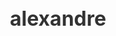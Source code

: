 # alexandre
<!DOCTYPE html>
<html lang="pt-BR">
<head>
    <meta charset="UTF-8">
    <title>Quiz de Informática</title>
    <style>
        * {
            box-sizing: border-box;
        }

        body {
            font-family: 'Segoe UI', sans-serif;
            background: linear-gradient(120deg, #e3f2fd, #c8e6c9);
            margin: 0;
            padding: 30px;
            display: flex;
            justify-content: center;
            align-items: start;
            min-height: 100vh;
        }

        .container {
            background-color: #ffffff;
            border-radius: 12px;
            padding: 30px 40px;
            max-width: 900px;
            width: 100%;
            box-shadow: 0 10px 30px rgba(0, 0, 0, 0.1);
            animation: fadeIn 0.5s ease-in-out;
        }

        @keyframes fadeIn {
            from { opacity: 0; transform: translateY(20px); }
            to { opacity: 1; transform: translateY(0); }
        }

        h1 {
            text-align: center;
            color: #333;
            margin-bottom: 30px;
            font-size: 32px;
        }

        .questão {
            margin-bottom: 35px;
            padding-bottom: 20px;
            border-bottom: 1px solid #ccc;
        }

        .questão img {
            width: 100%;
            max-width: 600px;
            height: auto;
            display: block;
            margin: 0 auto 15px;
            border-radius: 10px;
        }

        .questão p {
            font-size: 20px;
            font-weight: 600;
            color: #444;
            margin-bottom: 12px;
        }

        ul {
            list-style: none;
            padding-left: 0;
        }

        li label {
            display: block;
            background: #f0f4f8;
            margin: 8px 0;
            padding: 12px;
            border-radius: 6px;
            transition: 0.3s;
            cursor: pointer;
        }

        li label:hover {
            background-color: #dcedc8;
        }

        input[type="radio"] {
            margin-right: 10px;
        }

        button {
            background-color: #4caf50;
            color: white;
            font-size: 16px;
            padding: 12px 24px;
            border: none;
            border-radius: 6px;
            cursor: pointer;
            margin-top: 20px;
            transition: background 0.3s;
        }

        button:hover {
            background-color: #388e3c;
        }

        #result {
            text-align: center;
            font-size: 22px;
            font-weight: bold;
            margin-top: 30px;
            color: #2e7d32;
            transition: 0.4s;
        }

        .erro {
            color: rgb(206, 5, 5);
            text-align: center;
            font-weight: bold;
            margin-top: 15px;
        }

        .ação {
            display: flex;
            justify-content: center;
            gap: 20px;
            margin-top: 30px;
        }

        @media (max-width: 600px) {
            .questão p {
                font-size: 18px;
            }

            button {
                width: 100%;
            }

            .ação {
                flex-direction: column;
            }
        }
    </style>
</head>
<body>

<div class="container">
    <h1>Quiz de Informática</h1>

    <form id="quizForm">
        <!-- As 12 questões completas foram incluídas -->
        <div class="questão">
            <img src="https://i.imgur.com/QJXlpRW.jpg" alt="Atalhos do Windows">
            <p>1. Qual é o atalho para copiar um texto no Windows?</p>
            <ul>
                <li><label><input type="radio" name="q1" value="a"> Ctrl + X</label></li>
                <li><label><input type="radio" name="q1" value="b"> Ctrl + C</label></li>
                <li><label><input type="radio" name="q1" value="c"> Ctrl + V</label></li>
            </ul>
        </div>

        <div class="questão">
            <img src="https://i.imgur.com/zv0KVVt.png" alt="Hardware e Software">
            <p>2. A imagem representa a diferença entre hardware e software. Qual é a definição correta de software?</p>
            <ul>
                <li><label><input type="radio" name="q2" value="a"> A parte física do computador</label></li>
                <li><label><input type="radio" name="q2" value="b"> Os programas e sistemas operacionais</label></li>
                <li><label><input type="radio" name="q2" value="c"> Os cabos de energia</label></li>
            </ul>
        </div>

        <div class="questão">
            <img src="https://i.imgur.com/70eYrEJ.png" alt="Dispositivos de Entrada">
            <p>3. Qual dos seguintes é um dispositivo de entrada de dados?</p>
            <ul>
                <li><label><input type="radio" name="q3" value="a"> Monitor</label></li>
                <li><label><input type="radio" name="q3" value="b"> Impressora</label></li>
                <li><label><input type="radio" name="q3" value="c"> Teclado</label></li>
            </ul>
        </div>

        <div class="questão">
            <img src="https://i.imgur.com/SUtSRM4.png" alt="Ícones de Navegadores">
            <p>4. Qual desses é um navegador de internet?</p>
            <ul>
                <li><label><input type="radio" name="q4" value="a"> Microsoft Word</label></li>
                <li><label><input type="radio" name="q4" value="b"> Google Chrome</label></li>
                <li><label><input type="radio" name="q4" value="c"> Windows Explorer</label></li>
            </ul>
        </div>

        <div class="questão">
            <img src="https://i.imgur.com/dvCQdbp.png" alt="Tipos de Arquivos">
            <p>5. O que significa um arquivo com a extensão .jpg?</p>
            <ul>
                <li><label><input type="radio" name="q5" value="a"> Documento de texto</label></li>
                <li><label><input type="radio" name="q5" value="b"> Imagem</label></li>
                <li><label><input type="radio" name="q5" value="c"> Planilha eletrônica</label></li>
            </ul>
        </div>

        <div class="questão">
            <img src="https://i.imgur.com/7LzfqGb.png" alt="Disco Rígido">
            <p>6. O que é HD (disco rígido)?</p>
            <ul>
                <li><label><input type="radio" name="q6" value="a"> Memória RAM</label></li>
                <li><label><input type="radio" name="q6" value="b"> Unidade de processamento gráfico</label></li>
                <li><label><input type="radio" name="q6" value="c"> Dispositivo de armazenamento de dados</label></li>
            </ul>
        </div>

        <div class="questão">
            <img src="https://i.imgur.com/ZFFfFGx.png" alt="Atualização do Windows">
            <p>7. Por que é importante manter o sistema operacional atualizado?</p>
            <ul>
                <li><label><input type="radio" name="q7" value="a"> Para consumir mais memória</label></li>
                <li><label><input type="radio" name="q7" value="b"> Para corrigir falhas e aumentar a segurança</label></li>
                <li><label><input type="radio" name="q7" value="c"> Para deixar o computador mais lento</label></li>
            </ul>
        </div>

        <div class="questão">
            <img src="https://i.imgur.com/Bn5hN4q.png" alt="CPU">
            <p>8. O que significa a sigla CPU?</p>
            <ul>
                <li><label><input type="radio" name="q8" value="a"> Unidade Central de Processamento</label></li>
                <li><label><input type="radio" name="q8" value="b"> Controle de Periféricos Universais</label></li>
                <li><label><input type="radio" name="q8" value="c"> Unidade de Energia Principal</label></li>
            </ul>
        </div>

        <div class="questão">
            <img src="https://i.imgur.com/LMRy8qY.png" alt="Nuvem">
            <p>9. O que é computação em nuvem?</p>
            <ul>
                <li><label><input type="radio" name="q9" value="a"> Tipo de cabo de rede</label></li>
                <li><label><input type="radio" name="q9" value="b"> Armazenamento e acesso a dados pela internet</label></li>
                <li><label><input type="radio" name="q9" value="c"> Método de refrigeração</label></li>
            </ul>
        </div>

        <div class="questão">
            <img src="https://i.imgur.com/C1XTXc3.png" alt="Tecla F5">
            <p>10. O que acontece ao pressionar F5 no navegador?</p>
            <ul>
                <li><label><input type="radio" name="q10" value="a"> Atualiza a página</label></li>
                <li><label><input type="radio" name="q10" value="b"> Fecha o navegador</label></li>
                <li><label><input type="radio" name="q10" value="c"> Abre o gerenciador de tarefas</label></li>
            </ul>
        </div>

        <div class="questão">
            <img src="https://i.imgur.com/M0zKkKe.png" alt="Android">
            <p>11. Qual destes é um sistema operacional para celulares?</p>
            <ul>
                <li><label><input type="radio" name="q11" value="a"> Android</label></li>
                <li><label><input type="radio" name="q11" value="b"> Linux Mint</label></li>
                <li><label><input type="radio" name="q11" value="c"> Windows 10</label></li>
            </ul>
        </div>

        <div class="questão">
            <img src="https://i.imgur.com/7szFGLx.png" alt="Phishing">
            <p>12. O que é phishing?</p>
            <ul>
                <li><label><input type="radio" name="q12" value="a"> Ataque físico ao computador</label></li>
                <li><label><input type="radio" name="q12" value="b"> Tipo de software de antivírus</label></li>
                <li><label><input type="radio" name="q12" value="c"> Tentativa de enganar o usuário para obter dados</label></li>
            </ul>
        </div>

        <div class="ação">
            <button type="button" onclick="verificarRespostas()">Enviar</button>
            <button type="button" onclick="reiniciarQuiz()">Reiniciar</button>
        </div>
    </form>

    <div id="result"></div>
    <div id="error" class="erro"></div>
</div>

<script>
    function verificarRespostas() {
        const respostasCorretas = {
            q1: "b", q2: "b", q3: "c", q4: "b", q5: "b",
            q6: "c", q7: "b", q8: "a", q9: "b", q10: "a",
            q11: "a", q12: "c"
        };

        let pontuacao = 0;
        let total = Object.keys(respostasCorretas).length;
        let todasRespondidas = true;

        for (let q in respostasCorretas) {
            const resposta = document.querySelector(input[name="${q}"]:checked);
            if (!resposta) {
                todasRespondidas = false;
                break;
            }
        }

        const result = document.getElementById("result");
        const error = document.getElementById("error");

        if (!todasRespondidas) {
            error.innerText = "Por favor, responda todas as perguntas antes de enviar.";
            result.innerText = "";
            window.scrollTo({ top: 0, behavior: 'smooth' });
            return;
        }

        error.innerText = "";

        for (let q in respostasCorretas) {
            const respostaSelecionada = document.querySelector(input[name="${q}"]:checked);
            if (respostaSelecionada.value === respostasCorretas[q]) {
                pontuacao++;
            }
        }

        result.innerText = 🎉 Você acertou ${pontuacao} de ${total} perguntas!;
        result.style.transform = "scale(1.1)";
        setTimeout(() => result.style.transform = "scale(1)", 200);
        window.scrollTo({ top: 0, behavior: 'smooth' });
    }

    function reiniciarQuiz() {
        document.getElementById("quizForm").reset();
        document.getElementById("result").innerText = "";
        document.getElementById("error").innerText = "";
        window.scrollTo({ top: 0, behavior: 'smooth' });
    }
</script>

</body>
</html>
 
 
